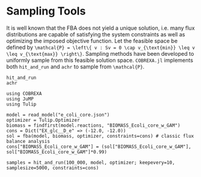# Sampling Tools
It is well known that the FBA does not yield a unique solution, i.e. many flux distributions are capable of satisfying the system constraints as well as optimizing the imposed objective function. 
Let the feasible space be defined by ``\mathcal{P} = \left\{ v : Sv = 0 \cap v_{\text{min}} \leq v \leq v_{\text{max}} \right\}``. 
Sampling methods have been developed to uniformly sample from this feasible solution space. 
`COBREXA.jl` implements both `hit_and_run` and `achr` to sample from ``\mathcal{P}``.
```@docs
hit_and_run
achr
``` 
```@example sample
using COBREXA
using JuMP
using Tulip

model = read_model("e_coli_core.json")
optimizer = Tulip.Optimizer
biomass = findfirst(model.reactions, "BIOMASS_Ecoli_core_w_GAM")
cons = Dict("EX_glc__D_e" => (-12.0, -12.0))
sol = fba(model, biomass, optimizer, constraints=cons) # classic flux balance analysis
cons["BIOMASS_Ecoli_core_w_GAM"] = (sol["BIOMASS_Ecoli_core_w_GAM"], sol["BIOMASS_Ecoli_core_w_GAM"]*0.99)

samples = hit_and_run(100_000, model, optimizer; keepevery=10, samplesize=5000, constraints=cons)
```